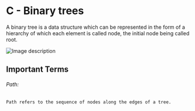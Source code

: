 # C - Binary trees

A binary tree is a data structure which can be represented in the form of a hierarchy of which each element is called node, the initial node being called root.

![Image description](https://www.tutorialspoint.com/data_structures_algorithms/images/binary_tree.jpg)

## Important Terms

###### Path:
    Path refers to the sequence of nodes along the edges of a tree.

